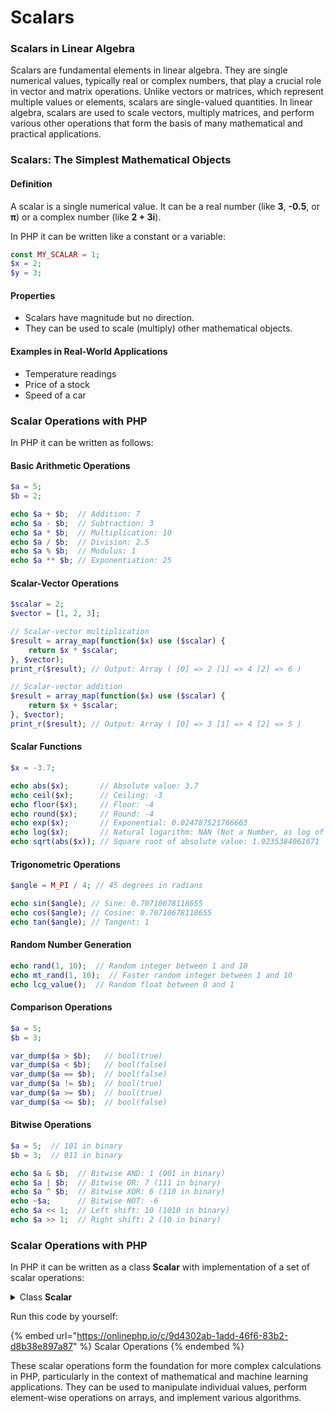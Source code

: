 # Scalars

### Scalars in Linear Algebra

Scalars are fundamental elements in linear algebra. They are single numerical values, typically real or complex numbers, that play a crucial role in vector and matrix operations. Unlike vectors or matrices, which represent multiple values or elements, scalars are single-valued quantities. In linear algebra, scalars are used to scale vectors, multiply matrices, and perform various other operations that form the basis of many mathematical and practical applications.

### Scalars: The Simplest Mathematical Objects

#### Definition

A scalar is a single numerical value. It can be a real number (like **3**, **-0.5**, or **π**) or a complex number (like **2 + 3i**).

In PHP  it can be written like a constant or a variable:

```php
const MY_SCALAR = 1;
$x = 2;
$y = 3;
```

#### Properties

* Scalars have magnitude but no direction.
* They can be used to scale (multiply) other mathematical objects.

#### Examples in Real-World Applications

* Temperature readings
* Price of a stock
* Speed of a car

### Scalar Operations with PHP

In PHP it can be written as follows:

#### Basic Arithmetic Operations

```php
$a = 5;
$b = 2;

echo $a + $b;  // Addition: 7
echo $a - $b;  // Subtraction: 3
echo $a * $b;  // Multiplication: 10
echo $a / $b;  // Division: 2.5
echo $a % $b;  // Modulus: 1
echo $a ** $b; // Exponentiation: 25
```

#### Scalar-Vector Operations

```php
$scalar = 2;
$vector = [1, 2, 3];

// Scalar-vector multiplication
$result = array_map(function($x) use ($scalar) {
    return $x * $scalar;
}, $vector);
print_r($result); // Output: Array ( [0] => 2 [1] => 4 [2] => 6 )

// Scalar-vector addition
$result = array_map(function($x) use ($scalar) {
    return $x + $scalar;
}, $vector);
print_r($result); // Output: Array ( [0] => 3 [1] => 4 [2] => 5 )
```

#### Scalar Functions

```php
$x = -3.7;

echo abs($x);       // Absolute value: 3.7
echo ceil($x);      // Ceiling: -3
echo floor($x);     // Floor: -4
echo round($x);     // Round: -4
echo exp($x);       // Exponential: 0.024787521766663
echo log($x);       // Natural logarithm: NAN (Not a Number, as log of negative is undefined)
echo sqrt(abs($x)); // Square root of absolute value: 1.9235384061671
```

#### Trigonometric Operations

```php
$angle = M_PI / 4; // 45 degrees in radians

echo sin($angle); // Sine: 0.70710678118655
echo cos($angle); // Cosine: 0.70710678118655
echo tan($angle); // Tangent: 1
```

#### Random Number Generation

```php
echo rand(1, 10);  // Random integer between 1 and 10
echo mt_rand(1, 10);  // Faster random integer between 1 and 10
echo lcg_value();  // Random float between 0 and 1
```

#### Comparison Operations

```php
$a = 5;
$b = 3;

var_dump($a > $b);   // bool(true)
var_dump($a < $b);   // bool(false)
var_dump($a == $b);  // bool(false)
var_dump($a != $b);  // bool(true)
var_dump($a >= $b);  // bool(true)
var_dump($a <= $b);  // bool(false)
```

#### Bitwise Operations

```php
$a = 5;  // 101 in binary
$b = 3;  // 011 in binary

echo $a & $b;  // Bitwise AND: 1 (001 in binary)
echo $a | $b;  // Bitwise OR: 7 (111 in binary)
echo $a ^ $b;  // Bitwise XOR: 6 (110 in binary)
echo ~$a;      // Bitwise NOT: -6
echo $a << 1;  // Left shift: 10 (1010 in binary)
echo $a >> 1;  // Right shift: 2 (10 in binary)
```

### Scalar Operations with PHP

In PHP  it can be written as a class **Scalar** with implementation of a set of scalar operations:

<details>

<summary>Class <strong>Scalar</strong></summary>

```php
<?php

class Scalar
{
    // Basic Arithmetic Operations
    public static function arithmeticOperations(float $a, float $b): array
    {
        return [
            'addition' => $a + $b,
            'subtraction' => $a - $b,
            'multiplication' => $a * $b,
            'division' => $b != 0 ? $a / $b : 'undefined',
            'modulus' => fmod($a, $b),
            'exponentiation' => $a ** $b
        ];
    }

    // Scalar-Vector Operations
    public static function scalarVectorMultiplication(float $scalar, array $vector): array
    {
        return array_map(fn($x) => $x * $scalar, $vector);
    }

    public static function scalarVectorAddition(float $scalar, array $vector): array
    {
        return array_map(fn($x) => $x + $scalar, $vector);
    }

    // Scalar Functions
    public static function scalarFunctions(float $x): array
    {
        return [
            'absolute' => abs($x),
            'ceiling' => ceil($x),
            'floor' => floor($x),
            'round' => round($x),
            'exponential' => exp($x),
            'logarithm' => $x > 0 ? log($x) : 'undefined',
            'square_root' => sqrt(abs($x))
        ];
    }

    // Trigonometric Operations
    public static function trigonometricOperations(float $angle): array
    {
        return [
            'sine' => sin($angle),
            'cosine' => cos($angle),
            'tangent' => tan($angle)
        ];
    }

    // Random Number Generation
    public static function randomNumbers(): array
    {
        return [
            'rand_int' => rand(1, 10),
            'mt_rand_int' => mt_rand(1, 10),
            'lcg_value' => lcg_value()
        ];
    }

    // Comparison Operations
    public static function comparisonOperations(float $a, float $b): array
    {
        return [
            'greater_than' => $a > $b,
            'less_than' => $a < $b,
            'equal' => $a == $b,
            'not_equal' => $a != $b,
            'greater_or_equal' => $a >= $b,
            'less_or_equal' => $a <= $b
        ];
    }

    // Bitwise Operations
    public static function bitwiseOperations(int $a, int $b): array
    {
        return [
            'bitwise_and' => $a & $b,
            'bitwise_or' => $a | $b,
            'bitwise_xor' => $a ^ $b,
            'bitwise_not' => ~$a,
            'left_shift' => $a << 1,
            'right_shift' => $a >> 1
        ];
    }
}

// Examples
$a = 5;
$b = 2;
$vector = [1, 2, 3];
$angle = M_PI / 4;

// Arithmetic Operations
echo "Arithmetic Operations:\n---------\n";
print_r(Scalar::arithmeticOperations($a, $b));
echo "\n";

// Scalar-Vector Operations
echo "Scalar-Vector Multiplication:\n---------\n";
print_r(Scalar::scalarVectorMultiplication(2, $vector));
echo "\n";

echo "Scalar-Vector Addition:\n---------\n";
print_r(Scalar::scalarVectorAddition(2, $vector));
echo "\n";

// Scalar Functions
echo "Scalar Functions:\n---------\n";
print_r(Scalar::scalarFunctions(-3.7));
echo "\n";

// Trigonometric Operations
echo "Trigonometric Operations:\n---------\n";
print_r(Scalar::trigonometricOperations($angle));
echo "\n";

// Random Number Generation
echo "Random Number Generation:\n---------\n";
print_r(v::randomNumbers());
echo "\n";

// Comparison Operations
echo "Comparison Operations:\n---------\n";
print_r(v::comparisonOperations($a, $b));
echo "\n";

// Bitwise Operations
echo "Bitwise Operations:\n---------\n";
print_r(Scalar::bitwiseOperations($a, $b));
echo "\n";
```

</details>

Run this code by yourself:

{% embed url="https://onlinephp.io/c/9d4302ab-1add-46f6-83b2-d8b38e897a87" %}
Scalar Operations
{% endembed %}

These scalar operations form the foundation for more complex calculations in PHP, particularly in the context of mathematical and machine learning applications. They can be used to manipulate individual values, perform element-wise operations on arrays, and implement various algorithms.
